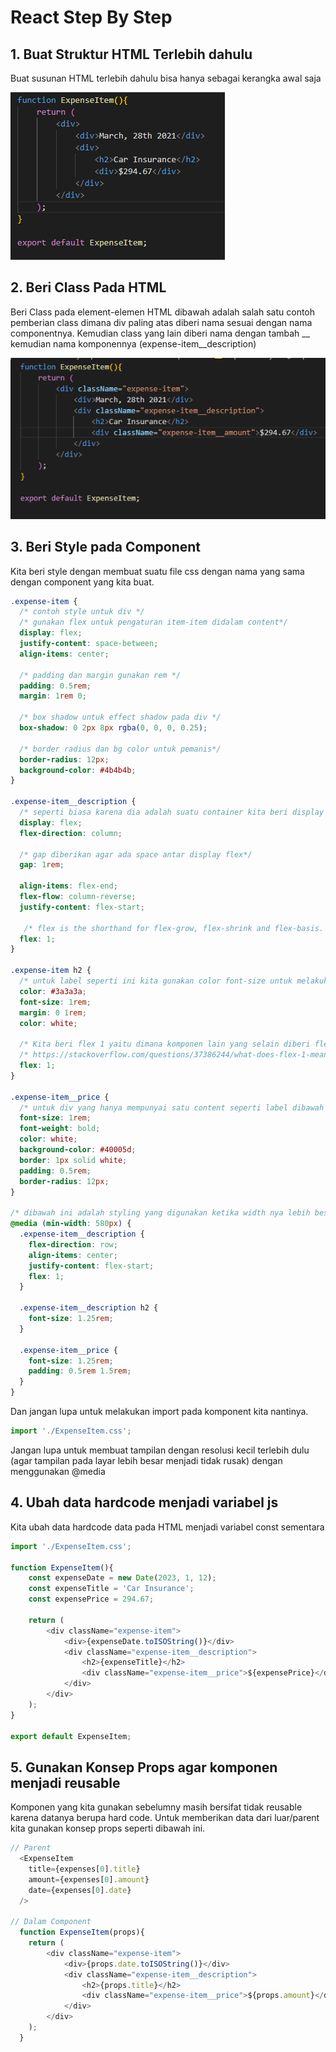 # React Step By Step

## 1. Buat Struktur HTML Terlebih dahulu

Buat susunan HTML terlebih dahulu bisa hanya sebagai kerangka awal saja

![Membuat HTML](./images/react-step-by-step-1.png)

## 2. Beri Class Pada HTML

Beri Class pada element-elemen HTML dibawah adalah salah satu contoh pemberian class dimana div paling atas diberi nama sesuai dengan nama componentnya. Kemudian class yang lain diberi nama dengan tambah __ kemudian nama komponennya (expense-item__description)

![Beri Class](./images/react-step-by-step-2.png)

## 3. Beri Style pada Component

Kita beri style dengan membuat suatu file css dengan nama yang sama dengan component yang kita buat.

```css
.expense-item {
  /* contoh style untuk div */
  /* gunakan flex untuk pengaturan item-item didalam content*/
  display: flex;
  justify-content: space-between;
  align-items: center;

  /* padding dan margin gunakan rem */
  padding: 0.5rem;
  margin: 1rem 0;

  /* box shadow untuk effect shadow pada div */
  box-shadow: 0 2px 8px rgba(0, 0, 0, 0.25);

  /* border radius dan bg color untuk pemanis*/
  border-radius: 12px;
  background-color: #4b4b4b;
}

.expense-item__description {
  /* seperti biasa karena dia adalah suatu container kita beri display flex*/
  display: flex;
  flex-direction: column;

  /* gap diberikan agar ada space antar display flex*/
  gap: 1rem;

  align-items: flex-end;
  flex-flow: column-reverse;
  justify-content: flex-start;

   /* flex is the shorthand for flex-grow, flex-shrink and flex-basis.  dan kita gunakan 1 biasanya*/
  flex: 1;
}

.expense-item h2 {
  /* untuk label seperti ini kita gunakan color font-size untuk melakukan styling*/
  color: #3a3a3a;
  font-size: 1rem;
  margin: 0 1rem;
  color: white;

  /* Kita beri flex 1 yaitu dimana komponen lain yang selain diberi flex 1 ini akan memakai width secukupnya, sedangkan yang diberi flex: 1 akan mengambil space yang tersisa */
  /* https://stackoverflow.com/questions/37386244/what-does-flex-1-mean#:~:text=If%20an%20element%20has%20flex,full%20space%20given%20to%20it. */
  flex: 1;
}

.expense-item__price {
  /* untuk div yang hanya mempunyai satu content seperti label dibawah ini kita bisa menggabungkan styling label dan containernya */
  font-size: 1rem;
  font-weight: bold;
  color: white;
  background-color: #40005d;
  border: 1px solid white;
  padding: 0.5rem;
  border-radius: 12px;
}

/* dibawah ini adalah styling yang digunakan ketika width nya lebih besar */
@media (min-width: 580px) {
  .expense-item__description {
    flex-direction: row;
    align-items: center;
    justify-content: flex-start;
    flex: 1;
  }

  .expense-item__description h2 {
    font-size: 1.25rem;
  }

  .expense-item__price {
    font-size: 1.25rem;
    padding: 0.5rem 1.5rem;
  }
}
```

 Dan jangan lupa untuk melakukan import pada komponent kita nantinya.
```js
import './ExpenseItem.css';
```

Jangan lupa untuk membuat tampilan dengan resolusi kecil terlebih dulu (agar tampilan pada layar lebih besar menjadi tidak rusak) dengan menggunakan @media

## 4. Ubah data hardcode menjadi variabel js

Kita ubah data hardcode data pada HTML menjadi variabel const sementara

```js
import './ExpenseItem.css';

function ExpenseItem(){
    const expenseDate = new Date(2023, 1, 12);
    const expenseTitle = 'Car Insurance';
    const expensePrice = 294.67;

    return (
        <div className="expense-item">
            <div>{expenseDate.toISOString()}</div>
            <div className="expense-item__description">
                <h2>{expenseTitle}</h2>
                <div className="expense-item__price">${expensePrice}</div>
            </div>
        </div>
    );
}

export default ExpenseItem;
```

## 5. Gunakan Konsep Props agar komponen menjadi reusable

Komponen yang kita gunakan sebelumny masih bersifat tidak reusable karena datanya berupa hard code. Untuk memberikan data dari luar/parent kita gunakan konsep props seperti dibawah ini.

```js
// Parent
  <ExpenseItem 
    title={expenses[0].title}
    amount={expenses[0].amount}
    date={expenses[0].date}
  />

// Dalam Component
  function ExpenseItem(props){
    return (
        <div className="expense-item">
            <div>{props.date.toISOString()}</div>
            <div className="expense-item__description">
                <h2>{props.title}</h2>
                <div className="expense-item__price">${props.amount}</div>
            </div>
        </div>
    );
  }
```
